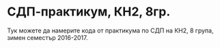# СДП-практикум, КН2, 8гр.

Тук можете да намерите кода от практикума по СДП на КН2, 8 група, зимен семестър 2016-2017.
